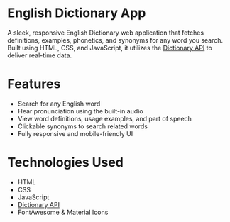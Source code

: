 # English Dictionary App
A sleek, responsive English Dictionary web application that fetches definitions, examples, phonetics, and synonyms for any word you search. Built using HTML, CSS, and JavaScript, it utilizes the [Dictionary API](https://dictionaryapi.dev/) to deliver real-time data.

# Features
- Search for any English word
- Hear pronunciation using the built-in audio
- View word definitions, usage examples, and part of speech
- Clickable synonyms to search related words
- Fully responsive and mobile-friendly UI

# Technologies Used
- HTML
- CSS
- JavaScript
- [Dictionary API](https://dictionaryapi.dev/)
- FontAwesome & Material Icons
